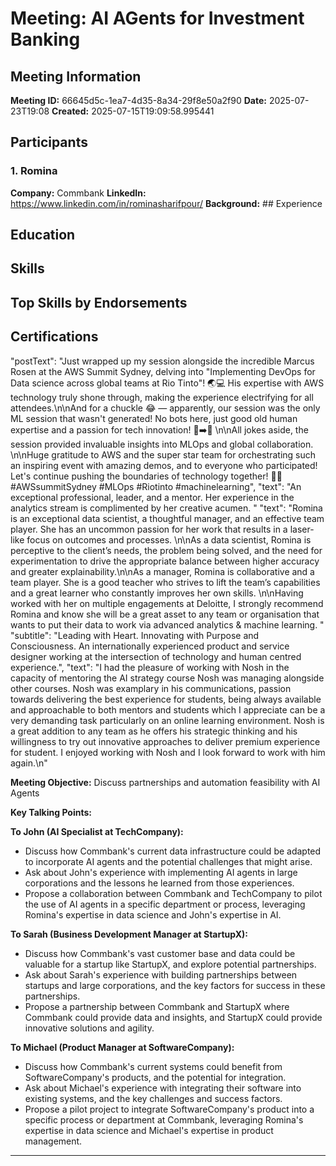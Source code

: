 # Meeting: AI AGents for Investment Banking

## Meeting Information

**Meeting ID:** 66645d5c-1ea7-4d35-8a34-29f8e50a2f90
**Date:** 2025-07-23T19:08
**Created:** 2025-07-15T19:09:58.995441

## Participants

### 1. Romina

**Company:** Commbank
**LinkedIn:** https://www.linkedin.com/in/rominasharifpour/
**Background:** ## Experience
## Education
## Skills
## Top Skills by Endorsements
## Certifications
"postText": "Just wrapped up my session alongside the incredible Marcus Rosen at the AWS Summit Sydney, delving into \"Implementing DevOps for Data science across global teams at Rio Tinto\"! 🌏💻 His expertise with AWS technology truly shone through, making the experience electrifying for all attendees.\n\nAnd for a chuckle 😂 — apparently, our session was the only ML session that wasn't generated! No bots here, just good old human expertise and a passion for tech innovation! 🤖➡️🧠 \n\nAll jokes aside, the session provided invaluable insights into MLOps and global collaboration. \n\nHuge gratitude to AWS and the super star team for orchestrating such an inspiring event with amazing demos, and to everyone who participated! Let's continue pushing the boundaries of technology together! 💪🚀 #AWSsummitSydney #MLOps #Riotinto #machinelearning",
"text": "An exceptional professional, leader, and a mentor. Her experience in the analytics stream is complimented by her creative acumen.  "
"text": "Romina is an exceptional data scientist, a thoughtful manager, and an effective team player. She has an uncommon passion for her work that results in a laser-like focus on outcomes and processes. \n\nAs a data scientist, Romina is perceptive to the client’s needs, the problem being solved, and the need for experimentation to drive the appropriate balance between higher accuracy and greater explainability.\n\nAs a manager, Romina is collaborative and a team player. She is a good teacher who strives to lift the team’s capabilities and a great learner who constantly improves her own skills. \n\nHaving worked with her on multiple engagements at Deloitte, I strongly recommend Romina and know she will be a great asset to any team or organisation that wants to put their data to work via advanced analytics & machine learning. "
"subtitle": "Leading with Heart. Innovating with Purpose and Consciousness. An internationally experienced product and service designer working at the intersection of technology and human centred experience.",
"text": "I had the pleasure of working with Nosh in the capacity of mentoring the AI strategy course Nosh was managing alongside other courses. Nosh was examplary in his communications, passion towards delivering the best experience for students, being always available and approachable to both mentors and students which I appreciate can be a very demanding task particularly on an online learning environment.  Nosh is a great addition to any team as he offers his strategic thinking and his willingness to try out innovative approaches to deliver premium  experience for student. I enjoyed working with Nosh and I look forward to work with him again.\n"

**Meeting Objective:**
Discuss partnerships and automation feasibility with AI Agents

**Key Talking Points:**

**To John (AI Specialist at TechCompany):**
- Discuss how Commbank's current data infrastructure could be adapted to incorporate AI agents and the potential challenges that might arise.
- Ask about John's experience with implementing AI agents in large corporations and the lessons he learned from those experiences.
- Propose a collaboration between Commbank and TechCompany to pilot the use of AI agents in a specific department or process, leveraging Romina's expertise in data science and John's expertise in AI.

**To Sarah (Business Development Manager at StartupX):**
- Discuss how Commbank's vast customer base and data could be valuable for a startup like StartupX, and explore potential partnerships.
- Ask about Sarah's experience with building partnerships between startups and large corporations, and the key factors for success in these partnerships.
- Propose a partnership between Commbank and StartupX where Commbank could provide data and insights, and StartupX could provide innovative solutions and agility.

**To Michael (Product Manager at SoftwareCompany):**
- Discuss how Commbank's current systems could benefit from SoftwareCompany's products, and the potential for integration.
- Ask about Michael's experience with integrating their software into existing systems, and the key challenges and success factors.
- Propose a pilot project to integrate SoftwareCompany's product into a specific process or department at Commbank, leveraging Romina's expertise in data science and Michael's expertise in product management.

---
